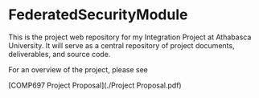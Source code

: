 # FederatedSecurityModule

This is the project web repository for my Integration Project at Athabasca University.  It will serve as a central repository of project documents, deliverables, and source code.

For an overview of the project, please see

[COMP697 Project Proposal](./Project Proposal.pdf)

